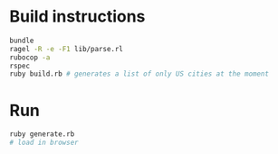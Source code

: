 # Build instructions

```sh
bundle
ragel -R -e -F1 lib/parse.rl
rubocop -a
rspec
ruby build.rb # generates a list of only US cities at the moment
```

# Run

```sh
ruby generate.rb
# load in browser
```
